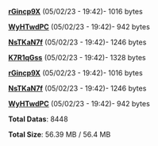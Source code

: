 [**rGincp9X**](/data/rGincp9X.txt) (05/02/23 - 19:42)- 1016 bytes

[**WyHTwdPC**](/data/WyHTwdPC.txt) (05/02/23 - 19:42)- 942 bytes

[**NsTKaN7f**](/data/NsTKaN7f.txt) (05/02/23 - 19:42)- 1246 bytes

[**K7R1qGss**](/data/K7R1qGss.txt) (05/02/23 - 19:42)- 1328 bytes

[**rGincp9X**](/data/rGincp9X.txt) (05/02/23 - 19:42)- 1016 bytes

[**NsTKaN7f**](/data/NsTKaN7f.txt) (05/02/23 - 19:42)- 1246 bytes

[**WyHTwdPC**](/data/WyHTwdPC.txt) (05/02/23 - 19:42)- 942 bytes

**Total Datas**: 8448

**Total Size**: 56.39 MB / 56.4 MB